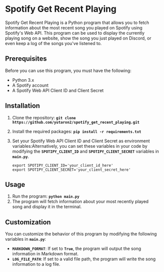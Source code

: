 # **Spotify Get Recent Playing**

Spotify Get Recent Playing is a Python program that allows you to fetch information about the most recent song you played on Spotify using Spotify's Web API. This program can be used to display the currently playing song on a website, show the song you just played on Discord, or even keep a log of the songs you've listened to.

## **Prerequisites**

Before you can use this program, you must have the following:

- Python 3.x
- A Spotify account
- A Spotify Web API Client ID and Client Secret

## **Installation**

1. Clone the repository: **`git clone https://github.com/yutaron2/spotify_get_recent_playing.git`**
2. Install the required packages: **`pip install -r requirements.txt`**
3. Set your Spotify Web API Client ID and Client Secret as environment variables:Alternatively, you can set these variables in your code by modifying the **`SPOTIPY_CLIENT_ID`** and **`SPOTIPY_CLIENT_SECRET`** variables in **`main.py`**.
    
    ```
    export SPOTIPY_CLIENT_ID='your_client_id_here'
    export SPOTIPY_CLIENT_SECRET='your_client_secret_here'
    
    ```
    

## **Usage**

1. Run the program: **`python main.py`**
2. The program will fetch information about your most recently played song and display it in the terminal.

## **Customization**

You can customize the behavior of this program by modifying the following variables in **`main.py`**:

- **`MARKDOWN_FORMAT`**: If set to **`True`**, the program will output the song information in Markdown format.
- **`LOG_FILE_PATH`**: If set to a valid file path, the program will write the song information to a log file.
